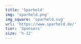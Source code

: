 ```yaml
---
title: 'Sparheld'
img: 'sparheld.png'
img_square: 'sparheld.svg'
url: 'https://www.sparheld.de/'
tier: 'Sponsors'
size: 'h-12'
---
```

